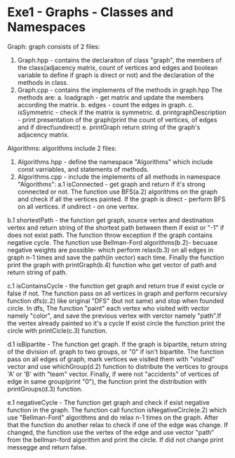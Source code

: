 # Exe1 - Graphs - Classes and Namespaces

Graph: graph consists of 2 files: 
1. Graph.hpp - contains the declaraiton of class "graph", the members of the class(adjacency matrix, count of vertices and edges and boolean variable to define if graph is direct or not) and the declaration of the methods in class.  
2. Graph.cpp - contains the implements of the methods in graph.hpp 
The methods are:
a. loadgraph - get matrix and update the members according the matrix.
b. edges - count the edges in graph.
c. isSymmetric - check if the matrix is symmetric.
d. printgraphDescription - print presentation of the graph(print the count of vertices, of edges and if direct\undirect)
e. printGraph return string of the graph's adjacency matrix.

Algorithms: algorithms include 2 files:
1. Algorithms.hpp - define the namespace "Algorithms" which include const varriables, and statements of methods.
2. Algorithms.cpp - include the implements of all methods in namespace "Algorithms":
a.1 isConnected - get graph and return if it's strong connected or not.
    The function use BFS(a.2) algorithms on the graph and check if all the vertices painted.
    If the graph is direct - perform BFS on all vertices. if undirect - on one vertex.

b.1 shortestPath - the function get graph, source vertex and destination vertex and return string of the
    shortest path between them if exist or "-1" if does not exist path.
    The function throw exception if the graph contains negative cycle. 
    The function use Bellman-Ford algorithms(b.2)- becuase negative weights are possible- which perform relax(b.3) on all edges in graph n-1 times and save the path(in vector) each time. 
    Finally the function print the graph with printGraph(b.4) function who get vector of path and return string of path.

c.1 isContainsCycle - the function get graph and return true if exist cycle or false if not.
    The function pass on all vertices in graph and perform recursivy function dfs(c.2) like original "DFS" (but not same) and stop when founded circle.
    In dfs, The function "paint" each vertex who visited with vector namely "color", and save the previous vertex with verctor namely "path".If the vertex already painted so it's a cycle
    If exist circle the function print the circle with printCicle(c.3) function. 

d.1 isBipartite - The function get graph. If the graph is bipartite, return string of the division of.
    graph to two groups, or "0" if isn't bipartite.
    The function pass on all edges of graph, mark vertices we visited them with "visited" vector and use whichGroup(d.2) function to distribute the vertices to groups 'A' or 'B' with "team" vector.
    Finally, if were not "accidents" of vertices of edge in same group(print "0"), the function print the distribution with printGroups(d.3) function. 
    
e.1 negativeCycle - The function get graph and check if exist negative function in the graph.
    The function call function isNegativeCircle(e.2) which use "Bellman-Ford" algorithms and do relax n-1 times on the graph.
    After that the function do another relax to check if one of the edge was change.
    If changed, the function use the vertex of the edge and use vector "path" from the bellman-ford algorithm and print the circle.
    If did not change print messegge and return false.